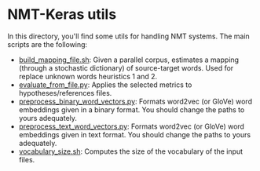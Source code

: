 # NMT-Keras utils

In this directory, you'll find some utils for handling NMT systems. 
The main scripts are the following:

* [build_mapping_file.sh](https://github.com/lvapeab/nmt-keras/blob/master/utils/build_mapping_file.sh): Given a parallel corpus, estimates a mapping (through a stochastic dictionary) of source-target words. Used for replace unknown words heuristics 1 and 2.
* [evaluate_from_file.py](https://github.com/lvapeab/nmt-keras/blob/master/utils/evaluate_from_file.py): Applies the selected metrics to hypotheses/references files.
* [preprocess_binary_word_vectors.py](https://github.com/lvapeab/nmt-keras/blob/master/utils/preprocess_binary_word_vectors.py): Formats word2vec (or GloVe) word embeddings given in a binary format. You should change the paths to yours adequately.
* [preprocess_text_word_vectors.py](https://github.com/lvapeab/nmt-keras/blob/master/utils/preprocess_text_word_vectors.py): Formats word2vec (or GloVe) word embeddings given in text format. You should change the paths to yours adequately.
* [vocabulary_size.sh](https://github.com/lvapeab/nmt-keras/blob/master/utils/vocabulary_size.sh): Computes the size of the vocabulary of the input files.

